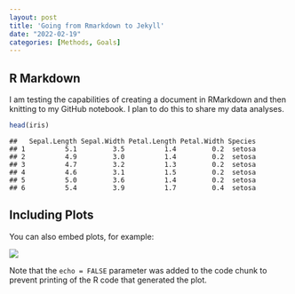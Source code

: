 ```yaml
---
layout: post
title: 'Going from Rmarkdown to Jekyll'
date: "2022-02-19"
categories: [Methods, Goals]
---
```


## R Markdown

I am testing the capabilities of creating a document in RMarkdown and
then knitting to my GitHub notebook. I plan to do this to share my data
analyses.

``` r
head(iris)
```

    ##   Sepal.Length Sepal.Width Petal.Length Petal.Width Species
    ## 1          5.1         3.5          1.4         0.2  setosa
    ## 2          4.9         3.0          1.4         0.2  setosa
    ## 3          4.7         3.2          1.3         0.2  setosa
    ## 4          4.6         3.1          1.5         0.2  setosa
    ## 5          5.0         3.6          1.4         0.2  setosa
    ## 6          5.4         3.9          1.7         0.4  setosa

## Including Plots

You can also embed plots, for example:

![](/notebook/images/pressure-1.png)<!-- -->

Note that the `echo = FALSE` parameter was added to the code chunk to
prevent printing of the R code that generated the plot.
